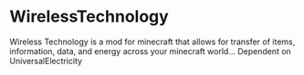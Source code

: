 WirelessTechnology
==================

Wireless Technology is a mod for minecraft that allows for transfer of items, information, data, and energy across your minecraft world... Dependent on UniversalElectricity
